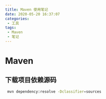 ```yaml
---
title: Maven 使用笔记
date: 2020-05-20 16:37:07
categories:
 - 工具
tags:
 - Maven
 - 笔记
---
```


# Maven

## 下载项目依赖源码

``` sh
 mvn dependency:resolve -Dclassifier=sources
```
